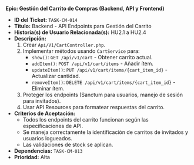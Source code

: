**Epic: Gestión del Carrito de Compras (Backend, API y Frontend)**

* **ID del Ticket:** `TASK-CM-014`
* **Título:** Backend - API Endpoints para Gestión del Carrito
* **Historia(s) de Usuario Relacionada(s):** HU2.1 a HU2.4
* **Descripción:**
    1.  Crear `Api/V1/CartController.php`.
    2.  Implementar métodos usando `CartService` para:
        * `show()`: `GET /api/v1/cart` - Obtener carrito actual.
        * `addItem()`: `POST /api/v1/cart/items` - Añadir ítem.
        * `updateItem()`: `PUT /api/v1/cart/items/{cart_item_id}` - Actualizar cantidad.
        * `removeItem()`: `DELETE /api/v1/cart/items/{cart_item_id}` - Eliminar ítem.
    3.  Proteger los endpoints (Sanctum para usuarios, manejo de sesión para invitados).
    4.  Usar API Resources para formatear respuestas del carrito.
* **Criterios de Aceptación:**
    * Todos los endpoints del carrito funcionan según las especificaciones de API.
    * Se maneja correctamente la identificación de carritos de invitados y usuarios logueados.
    * Las validaciones de stock se aplican.
* **Dependencias:** `TASK-CM-013`
* **Prioridad:** Alta 
